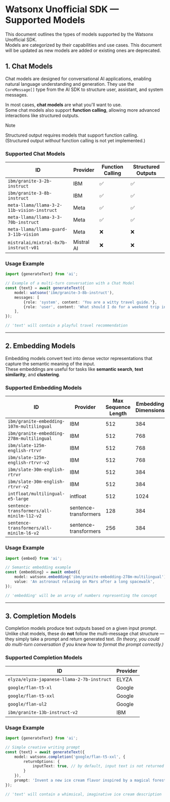 # Watsonx Unofficial SDK — Supported Models

This document outlines the types of models supported by the Watsonx Unofficial SDK.  
Models are categorized by their capabilities and use cases. This document will be updated as new models are added or
existing ones are deprecated.

## 1. Chat Models

Chat models are designed for conversational AI applications, enabling natural language understanding and generation.
They use the `CoreMessage[]` type from the AI SDK to structure user, assistant, and system messages.

In most cases, **chat models** are what you'll want to use.  
Some chat models also support **function calling**, allowing more advanced interactions like structured outputs.

> [!NOTE]  
> Structured output requires models that support function calling.  
> (Structured output *without* function calling is not yet implemented.)

### Supported Chat Models

<!-- <autogen readme-chat-models> -->
<!-- ⚠️ WARNING: This section that is marked by the autogen ID of readme-chat-models (top and bottom) is auto-generated. -->
<!-- Do not edit manually. -->
<!-- Generated on: 2025-04-30T13:30:26.662Z -->
<!-- Description: Chat models tables -->

| ID | Provider | Function Calling | Structured Outputs |
|----|----------|------------------|--------------------|
| `ibm/granite-3-2b-instruct` | IBM | ✅ | ✅ |
| `ibm/granite-3-8b-instruct` | IBM | ✅ | ✅ |
| `meta-llama/llama-3-2-11b-vision-instruct` | Meta | ✅ | ✅ |
| `meta-llama/llama-3-3-70b-instruct` | Meta | ✅ | ✅ |
| `meta-llama/llama-guard-3-11b-vision` | Meta | ❌ | ❌ |
| `mistralai/mixtral-8x7b-instruct-v01` | Mistral AI | ❌ | ❌ |
<!-- </autogen readme-chat-models> -->

### Usage Example

```ts
import {generateText} from 'ai';

// Example of a multi-turn conversation with a Chat Model
const {text} = await generateText({
    model: watsonx('ibm/granite-3-8b-instruct'),
    messages: [
        {role: 'system', content: 'You are a witty travel guide.'},
        {role: 'user', content: 'What should I do for a weekend trip in Japan?'},
    ],
});

// 'text' will contain a playful travel recommendation
```

---

## 2. Embedding Models

Embedding models convert text into dense vector representations that capture the semantic meaning of the input.  
These embeddings are useful for tasks like **semantic search**, **text similarity**, and **clustering**.

### Supported Embedding Models

<!-- <autogen readme-embedding-models> -->
<!-- ⚠️ WARNING: This section that is marked by the autogen ID of readme-embedding-models (top and bottom) is auto-generated. -->
<!-- Do not edit manually. -->
<!-- Generated on: 2025-04-30T13:30:26.663Z -->
<!-- Description: Embedding models tables -->

| ID | Provider | Max Sequence Length | Embedding Dimensions |
|----|----------|---------------------|----------------------|
| `ibm/granite-embedding-107m-multilingual` | IBM | 512 | 384 |
| `ibm/granite-embedding-278m-multilingual` | IBM | 512 | 768 |
| `ibm/slate-125m-english-rtrvr` | IBM | 512 | 768 |
| `ibm/slate-125m-english-rtrvr-v2` | IBM | 512 | 768 |
| `ibm/slate-30m-english-rtrvr` | IBM | 512 | 384 |
| `ibm/slate-30m-english-rtrvr-v2` | IBM | 512 | 384 |
| `intfloat/multilingual-e5-large` | intfloat | 512 | 1024 |
| `sentence-transformers/all-minilm-l12-v2` | sentence-transformers | 128 | 384 |
| `sentence-transformers/all-minilm-l6-v2` | sentence-transformers | 256 | 384 |
<!-- </autogen readme-embedding-models> -->

### Usage Example

```ts
import {embed} from 'ai';

// Semantic embedding example
const {embedding} = await embed({
    model: watsonx.embedding('ibm/granite-embedding-278m-multilingual'),
    value: 'An astronaut relaxing on Mars after a long spacewalk',
});

// 'embedding' will be an array of numbers representing the concept
```

---

## 3. Completion Models

Completion models produce text outputs based on a given input prompt.  
Unlike chat models, these do **not** follow the multi-message chat structure — they simply take a prompt and return
generated text. *(In theory, you could do multi-turn conversation if you knew how to format the prompt correctly.)*

### Supported Completion Models

<!-- <autogen readme-completion-models> -->
<!-- ⚠️ WARNING: This section that is marked by the autogen ID of readme-completion-models (top and bottom) is auto-generated. -->
<!-- Do not edit manually. -->
<!-- Generated on: 2025-04-30T13:30:26.664Z -->
<!-- Description: Completion models tables -->

| ID | Provider |
|----|----------|
| `elyza/elyza-japanese-llama-2-7b-instruct` | ELYZA |
| `google/flan-t5-xl` | Google |
| `google/flan-t5-xxl` | Google |
| `google/flan-ul2` | Google |
| `ibm/granite-13b-instruct-v2` | IBM |
<!-- </autogen readme-completion-models> -->

### Usage Example

```ts
import {generateText} from 'ai';

// Simple creative writing prompt
const {text} = await generateText({
    model: watsonx.completion('google/flan-t5-xxl', {
        returnOptions: {
            inputText: true, // by default, input text is not returned
        }
    }),
    prompt: 'Invent a new ice cream flavor inspired by a magical forest.',
});

// 'text' will contain a whimsical, imaginative ice cream description
```